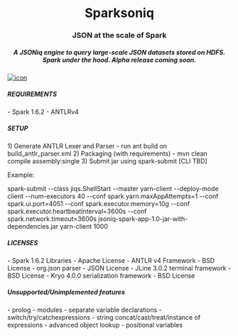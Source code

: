 <h1 align="center">Sparksoniq</h1>

<h3 align="center">JSON at the scale of Spark </h3>

<h5 align="center">A JSONiq engine to query large-scale JSON datasets stored on HDFS. Spark under the hood. Alpha release coming soon. </h5>


<a href="https://ibb.co/j5nnB5"><img src="https://preview.ibb.co/nQPpPQ/icon.png" alt="icon" border="0"></a>

<h5>REQUIREMENTS</h5>
- Spark 1.6.2
- ANTLRv4


<h5>SETUP</h5>
1) Generate ANTLR Lexer and Parser - run ant build on build_antlr_parser.xml
2) Packaging (with requirements) - mvn clean compile assembly:single
3) Submit jar using spark-submit [CLI TBD]

Example:

spark-submit --class jiqs.ShellStart     --master yarn-client     --deploy-mode client --num-executors 40 --conf spark.yarn.maxAppAttempts=1 --conf spark.ui.port=4051  --conf spark.executor.memory=10g --conf spark.executor.heartbeatInterval=3600s --conf spark.network.timeout=3600s  jsoniq-spark-app-1.0-jar-with-dependencies.jar yarn-client 1000


<h5>LICENSES</h5>
- Spark 1.6.2 Libraries - Apache License
- ANTLR v4 Framework - BSD License
- org.json parser - JSON License
- JLine 3.0.2 terminal framework - BSD License
- Kryo 4.0.0 serialization framework - BSD License

<h5>Unsupported/Unimplemented features</h5>
- prolog
- modules
- separate variable declarations
- switch/try/catchexpressions
- string concat/cast/treat/instance of expressions
- advanced object lookup
- positional variables

